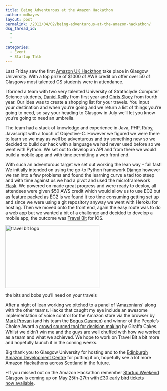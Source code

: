 ```yaml
---
title: Being Adventurous at the Amazon Hackathon
author: mdhayes
layout: post
permalink: /2012/04/02/being-adventurous-at-the-amazon-hackathon/
dsq_thread_id:
  - 
  - 
  - 
categories:
  - Event
  - Startup Talk
---
```

Last Friday saw the first [Amazon UK Hackthon][1] take place in Glasgow University. With a top prize of $1000 of AWS credit on offer over 50 of Glasgows most talented CS students were in attendance.

I formed a team with two very talented University of Strathclyde Computer Science students, [Daniel Reilly][2] from first year and [Chris Sloey][3] from fourth year. Our idea was to create a shopping list for your travels. You input your destination and when you&#8217;re going and we return a list of things you&#8217;re going to need, so say your heading to Glasgow in July we&#8217;ll let you know you&#8217;re going to need an umbrella.

The team had a stack of knowledge and experience in Java, PHP, Ruby, Javascript with a touch of Objective-C. However we figured we were there to learn so we may as well be adventurous and try something new so we decided to build our hack with a language we had never used before so we went with Python. We set out to develop an API and from there we would build a mobile app and with time permitting a web front end.

With such an adventurous target we set out working the lean way &#8211; fail fast! We initially intended on using the go-to Python framework Django however we ran into a few problems and found the learning curve a tad too steep and with time against us we had a pivot and used the microframework [Flask][4]. We powered on made great progress and were ready to deploy, all attendees were given $50 AWS credit which would allow us to use EC2 but as feature packed as EC2 is we found it too time consuming getting set up and since we were using a git repository anyway we went with Heroku for hosting. Then we moved onto the front end, again the easy route was to do a web app but we wanted a bit of a challenge and decided to develop a mobile app, the outcome was [Travel Bit][5] for iOS.

<div id="attachment_647" style="width: 310px" class="wp-caption aligncenter">
  <a href="http://travelbit.co.uk"><img class="size-medium wp-image-647 " title="travelbit-logo@2X" src="http://rookieoven.com/wp-content/uploads/2012/04/travelbit-logo@2X-300x200.png" alt="travel bit logo" width="300" height="200" /></a>
  
  <p class="wp-caption-text">
    the bits and bobs you&#8217;ll need on your travels
  </p>
</div>

After a night of lean working we pitched to a panel of &#8216;Amazonians&#8217; along with the other teams. Hacks that caught my eye include an awesome implementation of voice control for the Amazon store via the browser by [Mark Provan][6] (and his team the [Bogus Gasmen][7]) and winner of the People&#8217;s Choice Award a [crowd sourced tool for decision making][8] by Giraffa Cakes. Whilst we didn&#8217;t win me and the guys are well chuffed with how we worked as a team and what we achieved. We hope to work on Travel Bit a bit more and hopefully launch it in the coming weeks.

Big thank you to Glasgow University for hosting and to the [Edinburgh Amazon Development Centre][9] for putting it on, hopefully see a lot more Amazon Hackathons across Scotland in the future.

*If you missed out on the Amazon Hackathon remember [Startup Weekend Glasgow][10] is coming up on May 25th-27th with [£30 early bird tickets now available][11].

 [1]: http://rookieoven.com/2012/03/19/amazon-student-hackathon-glasgow/ "Amazon Student Hackathon Glasgow"
 [2]: http://twitter.com/DanielReilly "DanielReilly Twitter"
 [3]: http://twitter.com/chrisasaur "Chris Sloey Twitter"
 [4]: http://flask.pocoo.org/ "Flask Framework"
 [5]: http://travelbit.co.uk "Travel Bit site"
 [6]: http://twitter.com/markprovan "Mark Provan Twitter"
 [7]: http://www.youtube.com/watch?v=xKXNX6StWQ4 "Bogus Gasmen"
 [8]: https://github.com/Jbalkind/Amazon-Hackathon "Crowd Courced decision maker"
 [9]: http://amazondc.com "Amazon DC Edinburgh"
 [10]: http://glasgow.startupweekend.org "Startup Weekend Glasgow"
 [11]: http://www.eventbrite.com/event/2464750134 "Startup Weekend Early bird"